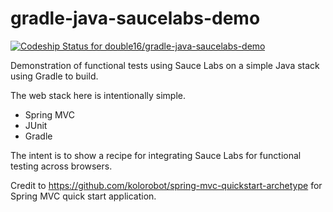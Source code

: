 gradle-java-saucelabs-demo
==========================

[ ![Codeship Status for double16/gradle-java-saucelabs-demo](https://codeship.com/projects/425c94c0-9384-0132-3b14-7a9801f292f9/status?branch=master)](https://codeship.com/projects/62269)

Demonstration of functional tests using Sauce Labs on a simple Java stack using Gradle to build.

The web stack here is intentionally simple.
- Spring MVC
- JUnit
- Gradle

The intent is to show a recipe for integrating Sauce Labs for functional testing across browsers.

Credit to https://github.com/kolorobot/spring-mvc-quickstart-archetype for Spring MVC quick start application.

